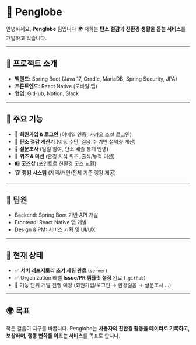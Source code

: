 

# 🐧 Penglobe

안녕하세요, **Penglobe** 팀입니다 🌍
저희는 **탄소 절감과 친환경 생활을 돕는 서비스**를 개발하고 있습니다.

---

## 🚀 프로젝트 소개

* **백엔드:** Spring Boot (Java 17, Gradle, MariaDB, Spring Security, JPA)
* **프론트엔드:** React Native (모바일 앱)
* **협업:** GitHub, Notion, Slack

---

## 📂 주요 기능

* 🔑 **회원가입 & 로그인** (이메일 인증, 카카오 소셜 로그인)
* 🌱 **탄소 절감 계산기** (이동 수단, 걸음 수 기반 절약량 계산)
* 📝 **설문조사** (일일 참여, 탄소 배출 통계 반영)
* 🎯 **퀴즈 & 미션** (환경 지식 퀴즈, 출석/누적 미션)
* 🛍️ **굿즈샵** (포인트로 친환경 굿즈 교환)
* 🏆 **랭킹 시스템** (지역/개인/전체 기준 랭킹 제공)

---

## 👥 팀원

* Backend: Spring Boot 기반 API 개발
* Frontend: React Native 앱 개발
* Design & PM: 서비스 기획 및 UI/UX

---

## 📌 현재 상태

* ✅ **서버 레포지토리 초기 세팅 완료** (`server`)
* ✅ Organization 레벨 **Issue/PR 템플릿 설정** 완료 (`.github`)
* 🔄 기능 단위 개발 진행 예정 (회원가입/로그인 → 환경걸음 → 설문조사 …)

---


## 🌍 목표

작은 걸음이 지구를 바꿉니다.
Penglobe는 **사용자의 친환경 활동을 데이터로 기록하고, 보상하며, 행동 변화를 이끄는 서비스**를 목표로 합니다.
